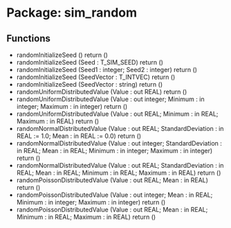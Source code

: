 # Package: sim_random
## Functions
- randomInitializeSeed <font id="function_arguments">()</font> <font id="function_return">return ()</font>
- randomInitializeSeed <font id="function_arguments">(Seed : T_SIM_SEED)</font> <font id="function_return">return ()</font>
- randomInitializeSeed <font id="function_arguments">(Seed1 : integer; Seed2 : integer)</font> <font id="function_return">return ()</font>
- randomInitializeSeed <font id="function_arguments">(SeedVector : T_INTVEC)</font> <font id="function_return">return ()</font>
- randomInitializeSeed <font id="function_arguments">(SeedVector : string)</font> <font id="function_return">return ()</font>
- randomUniformDistributedValue <font id="function_arguments">(Value : out REAL)</font> <font id="function_return">return ()</font>
- randomUniformDistributedValue <font id="function_arguments">(Value : out integer; Minimum : in integer; Maximum : in integer)</font> <font id="function_return">return ()</font>
- randomUniformDistributedValue <font id="function_arguments">(Value : out REAL; Minimum : in REAL; Maximum : in REAL)</font> <font id="function_return">return ()</font>
- randomNormalDistributedValue <font id="function_arguments">(Value : out REAL; StandardDeviation : in REAL := 1.0; Mean : in REAL := 0.0)</font> <font id="function_return">return ()</font>
- randomNormalDistributedValue <font id="function_arguments">(Value : out integer; StandardDeviation : in REAL; Mean : in REAL; Minimum : in integer; Maximum : in integer)</font> <font id="function_return">return ()</font>
- randomNormalDistributedValue <font id="function_arguments">(Value : out REAL; StandardDeviation : in REAL; Mean : in REAL; Minimum : in REAL; Maximum : in REAL)</font> <font id="function_return">return ()</font>
- randomPoissonDistributedValue <font id="function_arguments">(Value : out REAL; Mean : in REAL)</font> <font id="function_return">return ()</font>
- randomPoissonDistributedValue <font id="function_arguments">(Value : out integer; Mean : in REAL; Minimum : in integer; Maximum : in integer)</font> <font id="function_return">return ()</font>
- randomPoissonDistributedValue <font id="function_arguments">(Value : out REAL; Mean : in REAL; Minimum : in REAL; Maximum : in REAL)</font> <font id="function_return">return ()</font>
